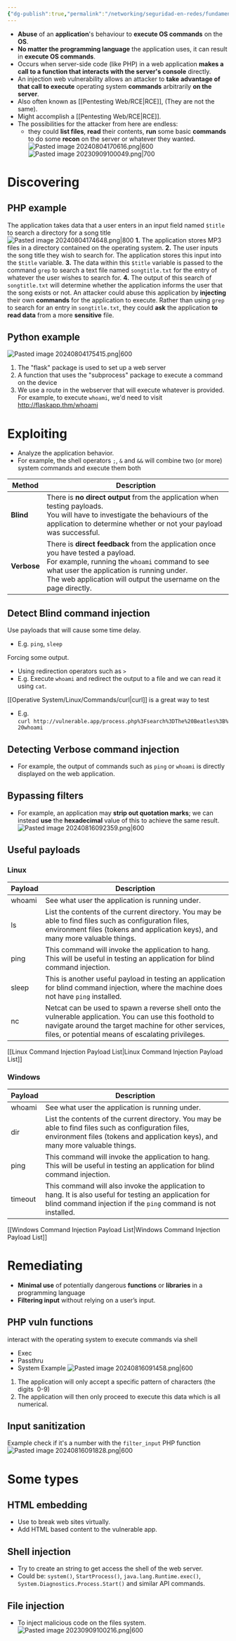```yaml
---
{"dg-publish":true,"permalink":"/networking/seguridad-en-redes/fundamentos-de-seguridad-ofensiva/command-injection-attacks/"}
---
```


- **Abuse** of an **application**'s behaviour to **execute OS commands** on the **OS**. 
- **No matter the programming language** the application uses, it can result in **execute OS commands**.
- Occurs when server-side code (like PHP) in a web application **makes a call to a function that interacts with the server's console** directly.
- An injection web vulnerability allows an attacker to **take advantage of that call to execute** operating system **commands** arbitrarily **on the server**.
- Also often known as [[Pentesting Web/RCE\|RCE]], (They are not the same).
- Might accomplish a [[Pentesting Web/RCE\|RCE]].
- The possibilities for the attacker from here are endless:
	- they could **list files**, **read** their contents, **run** some basic **commands** to do some **recon** on the server or whatever they wanted.
![Pasted image 20240804170616.png|600](/img/user/Networking/Seguridad%20en%20redes/Fundamentos%20de%20seguridad%20ofensiva/attachments/Pasted%20image%2020240804170616.png)
![Pasted image 20230909100049.png|700](/img/user/Networking/Seguridad%20en%20redes/Fundamentos%20de%20seguridad%20ofensiva/attachments/Pasted%20image%2020230909100049.png)
# Discovering
## PHP example
The application takes data that a user enters in an input field named `$title` to search a directory for a song title
![Pasted image 20240804174648.png|800](/img/user/Networking/Seguridad%20en%20redes/Fundamentos%20de%20seguridad%20ofensiva/attachments/Pasted%20image%2020240804174648.png)
**1.** The application stores MP3 files in a directory contained on the operating system.
**2.** The user inputs the song title they wish to search for. The application stores this input into the `$title` variable.
**3.** The data within this `$title` variable is passed to the command `grep` to search a text file named `songtitle.txt` for the entry of whatever the user wishes to search for.
**4.** The output of this search of `songtitle.txt` will determine whether the application informs the user that the song exists or not.
An attacker could abuse this application by **injecting** their own **commands** for the application to execute.
Rather than using `grep` to search for an entry in `songtitle.txt`, they could **ask** the application **to read data** from a more **sensitive** file.
## Python example
![Pasted image 20240804175415.png|600](/img/user/Networking/Seguridad%20en%20redes/Fundamentos%20de%20seguridad%20ofensiva/attachments/Pasted%20image%2020240804175415.png)
1. The "flask" package is used to set up a web server
2. A function that uses the "subprocess" package to execute a command on the device
3. We use a route in the webserver that will execute whatever is provided. For example, to execute `whoami`, we'd need to visit http://flaskapp.thm/whoami
# Exploiting
- Analyze the application behavior.
- For example, the shell operators `;`, `&` and `&&` will combine two (or more) system commands and execute them both

| Method      | Description                                                                                                                                                                                                                                             |
| ----------- | ------------------------------------------------------------------------------------------------------------------------------------------------------------------------------------------------------------------------------------------------------- |
| **Blind**   | There is **no direct output** from the application when testing payloads. <br>You will have to investigate the behaviours of the application to determine whether or not your payload was successful.                                                   |
| **Verbose** | There is **direct feedback** from the application once you have tested a payload.<br>For example, running the `whoami` command to see what user the application is running under.<br>The web application will output the username on the page directly. |
## Detect Blind command injection
Use payloads that will cause some time delay.
- E.g. `ping`, `sleep`

Forcing some output.
- Using redirection operators such as `>`
- E.g. Execute `whoami` and redirect the output to a file and we can read it using `cat`.

[[Operative System/Linux/Commands/curl\|curl]] is a great way to test
-  E.g. `curl http://vulnerable.app/process.php%3Fsearch%3DThe%20Beatles%3B%20whoami`
## Detecting Verbose command injection
- For example, the output of commands such as `ping` or `whoami` is directly displayed on the web application.
## Bypassing filters
- For example, an application may **strip out quotation marks**; we can instead **use** the **hexadecimal** value of this to achieve the same result.
![Pasted image 20240816092359.png|600](/img/user/Networking/Seguridad%20en%20redes/Fundamentos%20de%20seguridad%20ofensiva/attachments/Pasted%20image%2020240816092359.png)
## Useful payloads
### Linux

| Payload | Description                                                                                                                                                                                                          |
| ------- | -------------------------------------------------------------------------------------------------------------------------------------------------------------------------------------------------------------------- |
| whoami  | See what user the application is running under.                                                                                                                                                                      |
| ls      | List the contents of the current directory. You may be able to find files such as configuration files, environment files (tokens and application keys), and many more valuable things.                               |
| ping    | This command will invoke the application to hang. This will be useful in testing an application for blind command injection.                                                                                         |
| sleep   | This is another useful payload in testing an application for blind command injection, where the machine does not have `ping` installed.                                                                              |
| nc      | Netcat can be used to spawn a reverse shell onto the vulnerable application. You can use this foothold to navigate around the target machine for other services, files, or potential means of escalating privileges. |
[[Linux Command Injection Payload List\|Linux Command Injection Payload List]]
### Windows

| Payload | Description                                                                                                                                                                            |
| ------- | -------------------------------------------------------------------------------------------------------------------------------------------------------------------------------------- |
| whoami  | See what user the application is running under.                                                                                                                                        |
| dir     | List the contents of the current directory. You may be able to find files such as configuration files, environment files (tokens and application keys), and many more valuable things. |
| ping    | This command will invoke the application to hang. This will be useful in testing an application for blind command injection.                                                           |
| timeout | This command will also invoke the application to hang. It is also useful for testing an application for blind command injection if the `ping` command is not installed.                |
[[Windows Command Injection Payload List\|Windows Command Injection Payload List]]
# Remediating
- **Minimal use** of potentially dangerous **functions** or **libraries** in a programming language
- **Filtering input** without relying on a user’s input.
## PHP vuln functions
interact with the operating system to execute commands via shell
- Exec
- Passthru
- System
Example
![Pasted image 20240816091458.png|600](/img/user/Networking/Seguridad%20en%20redes/Fundamentos%20de%20seguridad%20ofensiva/attachments/Pasted%20image%2020240816091458.png)
1. The application will only accept a specific pattern of characters (the digits  0-9)
2. The application will then only proceed to execute this data which is all numerical.
## Input sanitization
Example check if it's a number with the `filter_input` PHP function 
![Pasted image 20240816091828.png|600](/img/user/Networking/Seguridad%20en%20redes/Fundamentos%20de%20seguridad%20ofensiva/attachments/Pasted%20image%2020240816091828.png)
# Some types
## HTML embedding
- Use to break web sites virtually.
- Add HTML based content to the vulnerable app.
## Shell injection
- Try to create an string to get access the shell of the web server.
- Could be: `system()`, `StartProcess()`, `java.lang.Runtime.exec()`, `System.Diagnostics.Process.Start()` and similar API commands.
## File injection
- To inject malicious code on the files system.
![Pasted image 20230909100216.png|600](/img/user/Networking/Seguridad%20en%20redes/Fundamentos%20de%20seguridad%20ofensiva/attachments/Pasted%20image%2020230909100216.png)
